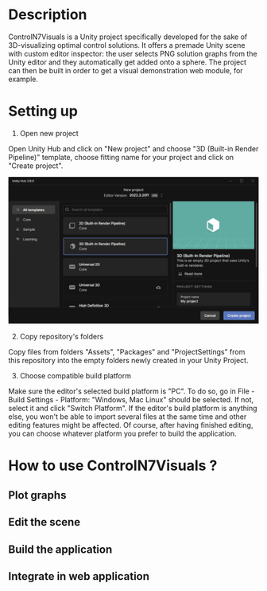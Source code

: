 # Description

ControlN7Visuals is a Unity project specifically developed for the sake of 3D-visualizing optimal
control solutions. It offers a premade Unity scene with custom editor inspector: the user selects PNG solution graphs from the Unity editor and they automatically get added onto a sphere. The project can then be built in order to get a visual demonstration web module, for example.


# Setting up

1. Open new project

Open Unity Hub and click on "New project" and choose "3D (Built-in Render Pipeline)" template, choose fitting name for your project and click on "Create project".

![New project selection window](doc/img/new_project.png)

2. Copy repository's folders

Copy files from folders "Assets", "Packages" and "ProjectSettings" from this repository into the empty folders newly created in your Unity Project.


3. Choose compatible build platform

Make sure the editor's selected build platform is "PC". To do so, go in File - Build Settings - Platform: "Windows, Mac Linux" should be selected. If not, select it and click "Switch Platform". If the editor's build platform is anything else, you won't be able to import several files at the same time and other editing features might be affected. Of course, after having finished editing, you can choose whatever platform you prefer to build the application.



# How to use ControlN7Visuals ?

## Plot graphs

## Edit the scene

## Build the application

## Integrate in web application